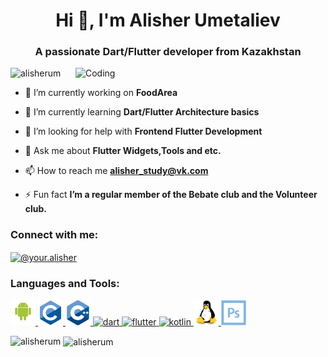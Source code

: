 

<h1 align="center">Hi 👋, I'm Alisher Umetaliev</h1>
<h3 align="center">A passionate Dart/Flutter developer from Kazakhstan</h3>
<img align="right" alt="Coding" width="400" src="https://miro.medium.com/max/1400/0*C-cPP9D2MIyeexAT.gif">
<p align="left"> <img src="https://komarev.com/ghpvc/?username=alisherum&label=Profile%20views&color=0e75b6&style=flat" alt="alisherum" /> </p>

- 🔭 I’m currently working on **FoodArea**

- 🌱 I’m currently learning **Dart/Flutter Architecture basics**

- 🤝 I’m looking for help with **Frontend Flutter Development**

- 💬 Ask me about **Flutter Widgets,Tools and etc.**

- 📫 How to reach me **alisher_study@vk.com**

- ⚡ Fun fact **I’m a regular member of the Вebate club and the Volunteer club.**

<h3 align="left">Connect with me:</h3>
<p align="left">
<a href="https://instagram.com/@your.alisher" target="blank"><img align="center" src="https://raw.githubusercontent.com/rahuldkjain/github-profile-readme-generator/master/src/images/icons/Social/instagram.svg" alt="@your.alisher" height="30" width="40" /></a>
</p>

<h3 align="left">Languages and Tools:</h3>
<p align="left"> <a href="https://developer.android.com" target="_blank" rel="noreferrer"> <img src="https://raw.githubusercontent.com/devicons/devicon/master/icons/android/android-original-wordmark.svg" alt="android" width="40" height="40"/> </a> <a href="https://www.cprogramming.com/" target="_blank" rel="noreferrer"> <img src="https://raw.githubusercontent.com/devicons/devicon/master/icons/c/c-original.svg" alt="c" width="40" height="40"/> </a> <a href="https://www.w3schools.com/cpp/" target="_blank" rel="noreferrer"> <img src="https://raw.githubusercontent.com/devicons/devicon/master/icons/cplusplus/cplusplus-original.svg" alt="cplusplus" width="40" height="40"/> </a> <a href="https://dart.dev" target="_blank" rel="noreferrer"> <img src="https://www.vectorlogo.zone/logos/dartlang/dartlang-icon.svg" alt="dart" width="40" height="40"/> </a> <a href="https://flutter.dev" target="_blank" rel="noreferrer"> <img src="https://www.vectorlogo.zone/logos/flutterio/flutterio-icon.svg" alt="flutter" width="40" height="40"/> </a> <a href="https://kotlinlang.org" target="_blank" rel="noreferrer"> <img src="https://www.vectorlogo.zone/logos/kotlinlang/kotlinlang-icon.svg" alt="kotlin" width="40" height="40"/> </a> <a href="https://www.linux.org/" target="_blank" rel="noreferrer"> <img src="https://raw.githubusercontent.com/devicons/devicon/master/icons/linux/linux-original.svg" alt="linux" width="40" height="40"/> </a> <a href="https://www.photoshop.com/en" target="_blank" rel="noreferrer"> <img src="https://raw.githubusercontent.com/devicons/devicon/master/icons/photoshop/photoshop-line.svg" alt="photoshop" width="40" height="40"/> </a> </p>

<p><img align="left" src="https://github-readme-stats.vercel.app/api/top-langs?username=alisherum&show_icons=true&locale=en&layout=compact" alt="alisherum" /></p>

<p>&nbsp;<img align="center" src="https://github-readme-stats.vercel.app/api?username=alisherum&show_icons=true&locale=en" alt="alisherum" /></p>
